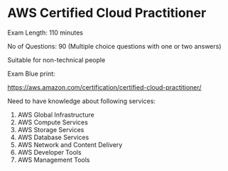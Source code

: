 # AWS Certified Cloud Practitioner



Exam Length: 110 minutes

No of Questions: 90 \(Multiple choice questions with one or two answers\)

Suitable for non-technical people



Exam Blue print: 

https://aws.amazon.com/certification/certified-cloud-practitioner/



Need to have knowledge about following services:



1. AWS Global Infrastructure
2. AWS Compute Services
3. AWS Storage Services
4. AWS Database Services
5. AWS Network and Content Delivery
6. AWS Developer Tools
7. AWS Management Tools



